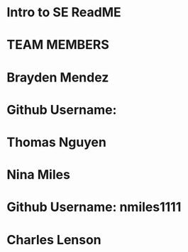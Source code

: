 # Intro to SE ReadME 

# TEAM MEMBERS

# Brayden Mendez
# Github Username: 
# 
#
# Thomas Nguyen
#
#
#
# Nina Miles
# Github Username: nmiles1111
#
#
# Charles Lenson
#
#
#

